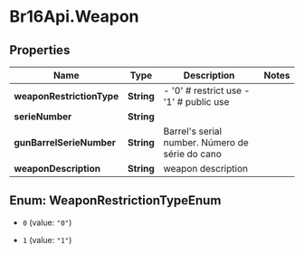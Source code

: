 # Br16Api.Weapon

## Properties
Name | Type | Description | Notes
------------ | ------------- | ------------- | -------------
**weaponRestrictionType** | **String** | - &#39;0&#39; # restrict use - &#39;1&#39; # public use  | 
**serieNumber** | **String** |  | 
**gunBarrelSerieNumber** | **String** | Barrel&#39;s serial number. Número de série do cano  | 
**weaponDescription** | **String** | weapon description | 


<a name="WeaponRestrictionTypeEnum"></a>
## Enum: WeaponRestrictionTypeEnum


* `0` (value: `"0"`)

* `1` (value: `"1"`)




